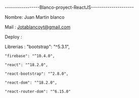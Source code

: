 -----------------Blanco-proyect-ReactJS---------------------

Nombre: Juan Martin blanco

Mail : Jotablancoyt@gmail.com

Deploy :

Librerias :
    "bootstrap": "^5.3.1",

    "firebase": "^10.4.0",

    "react": "^18.2.0",

    "react-bootstrap": "^2.8.0",

    "react-dom": "^18.2.0",

    "react-router-dom": "^6.15.0"









